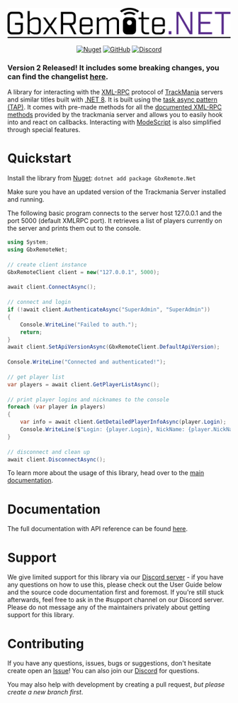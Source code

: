 ![GbxRemote.NET](logo.png)
<div align="center">
    
[![Nuget](https://img.shields.io/nuget/v/GbxRemote.NET?style=flat-square)](https://www.nuget.org/packages/GbxRemote.Net)
[![GitHub](https://img.shields.io/github/license/EvoTM/GbxRemote.NET?style=flat-square)](./LICENSE)
[![Discord](https://img.shields.io/discord/384138149686935562?label=Discord&style=flat-square)](https://discord.gg/EvoTM)
    
</div>

### Version 2 Released! It includes some breaking changes, you can find the changelist [here](https://github.com/EvoTM/GbxRemote.Net/releases/tag/2.0.0).

A library for interacting with the [XML-RPC](http://xmlrpc.com/) protocol of [TrackMania](https://www.trackmania.com/) servers and similar titles built with [.NET 8](https://dotnet.microsoft.com/download). It is built using the [task async pattern (TAP)](https://docs.microsoft.com/en-us/dotnet/standard/asynchronous-programming-patterns/task-based-asynchronous-pattern-tap). It comes with pre-made methods for all the [documented XML-RPC methods](https://wiki.trackmania.io/en/dedicated-server/XML-RPC/Methods) provided by the trackmania server and allows you to easily hook into and react on callbacks. Interacting with [ModeScript](https://wiki.trackmania.io/en/dedicated-server/XML-RPC/Modescript-documentation) is also simplified through special features.

# Quickstart
Install the library from [Nuget](https://www.nuget.org/packages/GbxRemote.Net): `dotnet add package GbxRemote.Net`

Make sure you have an updated version of the Trackmania Server installed and running.

The following basic program connects to the server host 127.0.0.1 and the port 5000 (default XMLRPC port). It retrieves a list of players currently on the server and prints them out to the console.
```cs
using System;
using GbxRemoteNet;

// create client instance
GbxRemoteClient client = new("127.0.0.1", 5000);

await client.ConnectAsync();

// connect and login
if (!await client.AuthenticateAsync("SuperAdmin", "SuperAdmin"))
{
    Console.WriteLine("Failed to auth.");
    return;
}
await client.SetApiVersionAsync(GbxRemoteClient.DefaultApiVersion);

Console.WriteLine("Connected and authenticated!");

// get player list
var players = await client.GetPlayerListAsync();

// print player logins and nicknames to the console
foreach (var player in players)
{
    var info = await client.GetDetailedPlayerInfoAsync(player.Login);
    Console.WriteLine($"Login: {player.Login}, NickName: {player.NickName}");
}

// disconnect and clean up
await client.DisconnectAsync();
```

To learn more about the usage of this library, head over to the [main documentation](https://docs.evotm.com/).

# Documentation
The full documentation with API reference can be found [here](https://docs.evotm.com/).

# Support
We give limited support for this library via our [Discord server](https://discord.gg/evotm) - if you have any questions on how to use this, please check out the User Guide below and the source code documentation first and foremost. If you're still stuck afterwards, feel free to ask in the #support channel on our Discord server.
Please do not message any of the maintainers privately about getting support for this library.

# Contributing
If you have any questions, issues, bugs or suggestions, don't hesitate create open an [Issue](https://github.com/EvoTM/GbxRemote.Net/issues/new)! You can also join our [Discord](https://discord.gg/4PKKesS) for questions.

You may also help with development by creating a pull request, _but please create a new branch first_.
